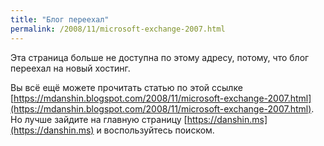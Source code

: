 ```yaml
---
title: "Блог переехал"
permalink: /2008/11/microsoft-exchange-2007.html
---
```

Эта страница больше не доступна по этому адресу, потому, что блог переехал на новый хостинг.

Вы всё ещё можете прочитать статью по этой ссылке [https://mdanshin.blogspot.com/2008/11/microsoft-exchange-2007.html](https://mdanshin.blogspot.com/2008/11/microsoft-exchange-2007.html). Но лучше зайдите на главную страницу [https://danshin.ms](https://danshin.ms) и воспользуйтесь поиском.
